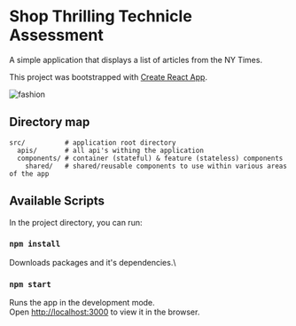 # Shop Thrilling Technicle Assessment

A simple application that displays a list of articles from the NY Times.

This project was bootstrapped with [Create React App](https://github.com/facebook/create-react-app).

![fashion](https://media.giphy.com/media/fERJSzuONmpz2/giphy.gif)

## Directory map

```
src/          # application root directory
  apis/       # all api's withing the application
  components/ # container (stateful) & feature (stateless) components
    shared/   # shared/reusable components to use within various areas of the app

```

## Available Scripts

In the project directory, you can run:

### `npm install`

Downloads packages and it's dependencies.\

### `npm start`

Runs the app in the development mode.\
Open [http://localhost:3000](http://localhost:3000) to view it in the browser.